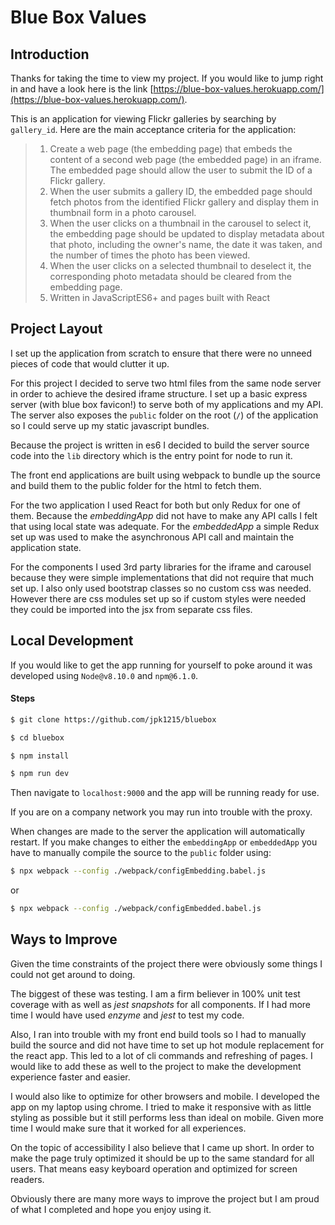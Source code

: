 # Blue Box Values


## Introduction

Thanks for taking the time to view my project. If you would like to jump right in and have a look here is the link [https://blue-box-values.herokuapp.com/](https://blue-box-values.herokuapp.com/).

This is an application for viewing Flickr galleries by searching by `gallery_id`. Here are the main acceptance criteria for the application:

> 1. Create a web page (the embedding page) that embeds the content of a second web page (the embedded page) in an iframe. The embedded page should allow the user to submit the ID of a Flickr gallery.
> 2. When the user submits a gallery ID, the embedded page should fetch photos from the identified Flickr gallery and display them in thumbnail form in a photo carousel.
> 3. When the user clicks on a thumbnail in the carousel to select it, the embedding page should be updated to display metadata about that photo, including the owner's name, the date it was taken, and the number of times the photo has been viewed.
> 4. When the user clicks on a selected thumbnail to deselect it, the corresponding photo metadata should be cleared from the embedding page.
> 5. Written in JavaScriptES6+ and pages built with React

## Project Layout

I set up the application from scratch to ensure that there were no unneed pieces of code that would clutter it up.

For this project I decided to serve two html files from the same node server in order to achieve the desired iframe structure. I set up a basic express server (with blue box favicon!) to serve both of my applications and my API. The server also exposes the `public` folder on the root (`/`) of the application so I could serve up my static javascript bundles.

Because the project is written in es6 I decided to build the server source code into the `lib` directory which is the entry point for node to run it.

The front end applications are built using webpack to bundle up the source and build them to the public folder for the html to fetch them.

For the two application I used React for both but only Redux for one of them. Because the _embeddingApp_ did not have to make any API calls I felt that using local state was adequate. For the _embeddedApp_ a simple Redux set up was used to make the asynchronous API call and maintain the application state.

For the components I used 3rd party libraries for the iframe and carousel because they were simple implementations that did not require that much set up. I also only used bootstrap classes so no custom css was needed. However there are css modules set up so if custom styles were needed they could be imported into the jsx from separate css files.

## Local Development

If you would like to get the app running for yourself to poke around it was developed using `Node@v8.10.0` and `npm@6.1.0`.

#### Steps

```bash
$ git clone https://github.com/jpk1215/bluebox
```

```bash
$ cd bluebox
```

```bash
$ npm install
```

```bash
$ npm run dev
```

Then navigate to `localhost:9000` and the app will be running ready for use. 

If you are on a company network you may run into trouble with the proxy.

When changes are made to the server the application will automatically restart. If you make changes to either the `embeddingApp` or `embeddedApp` you have to manually compile the source to the `public` folder using:

```bash
$ npx webpack --config ./webpack/configEmbedding.babel.js
```
or 

```bash
$ npx webpack --config ./webpack/configEmbedded.babel.js
```

## Ways to Improve

Given the time constraints of the project there were obviously some things I could not get around to doing. 

The biggest of these was testing. I am a firm believer in 100% unit test coverage with as well as _jest snapshots_ for all components. If I had more time I would have used _enzyme_ and _jest_ to test my code. 

Also, I ran into trouble with my front end build tools so I had to manually build the source and did not have time to set up hot module replacement for the react app. This led to a lot of cli commands and refreshing of pages. I would like to add these as well to the project to make the development experience faster and easier.

I would also like to optimize for other browsers and mobile. I developed the app on my laptop using chrome. I tried to make it responsive with as little styling as possible but it still performs less than ideal on mobile. Given more time I would make sure that it worked for all experiences.

On the topic of accessibility I also believe that I came up short. In order to make the page truly optimized it should be up to the same standard for all users. That means easy keyboard operation and optimized for screen readers.

Obviously there are many more ways to improve the project but I am proud of what I completed and hope you enjoy using it.